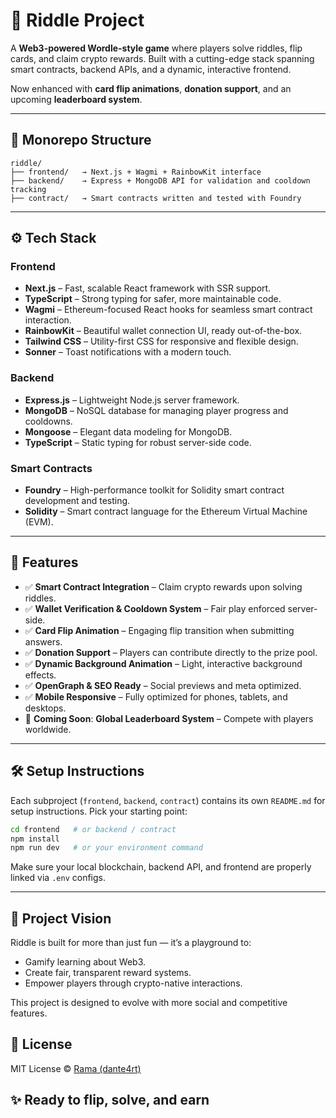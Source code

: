 # 🧩 Riddle Project

A **Web3-powered Wordle-style game** where players solve riddles, flip cards, and claim crypto rewards. Built with a cutting-edge stack spanning smart contracts, backend APIs, and a dynamic, interactive frontend.

Now enhanced with **card flip animations**, **donation support**, and an upcoming **leaderboard system**.

---

## 📁 Monorepo Structure

```text
riddle/
├── frontend/   → Next.js + Wagmi + RainbowKit interface
├── backend/    → Express + MongoDB API for validation and cooldown tracking
├── contract/   → Smart contracts written and tested with Foundry
```

---

## ⚙️ Tech Stack

### Frontend

- **Next.js** – Fast, scalable React framework with SSR support.
- **TypeScript** – Strong typing for safer, more maintainable code.
- **Wagmi** – Ethereum-focused React hooks for seamless smart contract interaction.
- **RainbowKit** – Beautiful wallet connection UI, ready out-of-the-box.
- **Tailwind CSS** – Utility-first CSS for responsive and flexible design.
- **Sonner** – Toast notifications with a modern touch.

### Backend

- **Express.js** – Lightweight Node.js server framework.
- **MongoDB** – NoSQL database for managing player progress and cooldowns.
- **Mongoose** – Elegant data modeling for MongoDB.
- **TypeScript** – Static typing for robust server-side code.

### Smart Contracts

- **Foundry** – High-performance toolkit for Solidity smart contract development and testing.
- **Solidity** – Smart contract language for the Ethereum Virtual Machine (EVM).

---

## 🚀 Features

- ✅ **Smart Contract Integration** – Claim crypto rewards upon solving riddles.
- ✅ **Wallet Verification & Cooldown System** – Fair play enforced server-side.
- ✅ **Card Flip Animation** – Engaging flip transition when submitting answers.
- ✅ **Donation Support** – Players can contribute directly to the prize pool.
- ✅ **Dynamic Background Animation** – Light, interactive background effects.
- ✅ **OpenGraph & SEO Ready** – Social previews and meta optimized.
- ✅ **Mobile Responsive** – Fully optimized for phones, tablets, and desktops.
- 🚧 **Coming Soon**: **Global Leaderboard System** – Compete with players worldwide.

---

## 🛠 Setup Instructions

Each subproject (`frontend`, `backend`, `contract`) contains its own `README.md` for setup instructions. Pick your starting point:

```bash
cd frontend   # or backend / contract
npm install
npm run dev   # or your environment command
```

Make sure your local blockchain, backend API, and frontend are properly linked via `.env` configs.

---

## 🧠 Project Vision

Riddle is built for more than just fun — it’s a playground to:

- Gamify learning about Web3.
- Create fair, transparent reward systems.
- Empower players through crypto-native interactions.

This project is designed to evolve with more social and competitive features.

## 📜 License

MIT License © [Rama (dante4rt)](https://github.com/dante4rt)

## ✨ Ready to flip, solve, and earn
